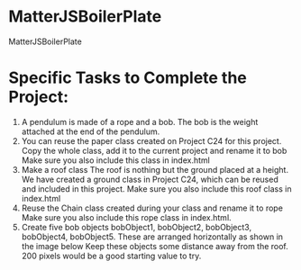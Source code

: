 # MatterJSBoilerPlate
MatterJSBoilerPlate

# Specific Tasks to Complete the Project:
1. A pendulum is made of a rope and a bob. The bob is the weight attached at the end of the pendulum.
2. You can reuse the paper class created on Project C24 for this project.
Copy the whole class, add it to the current project and rename it to bob
Make sure you also include this class in index.html
3. Make a roof class
The roof is nothing but the ground placed at a height.
We have created a ground class in Project C24, which can be reused and included in this project.
Make sure you also include this roof class in index.html
4. Reuse the Chain class created during your class and rename it to rope
Make sure you also include this rope class in index.html.
5. Create five bob objects bobObject1, bobObject2, bobObject3, bobObject4, bobObject5.
These are arranged horizontally as shown in the image below
Keep these objects some distance away from the roof. 200 pixels would be a good starting value to try.

